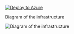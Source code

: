 [![Deploy to Azure](https://aka.ms/deploytoazurebutton)](https://portal.azure.com/#create/Microsoft.Template/uri/https%3A%2F%2Fraw.githubusercontent.com%2Fjimgodden%2FAzure_Networking_Labs%2Fmain%2FDeployment_Sandbox%2FFrontDoor%2Fsrc%2Fmain.json)


Diagram of the infrastructure

![Diagram of the infrastructure](diagram.drawio.png)
